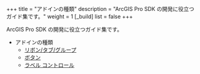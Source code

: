 +++
title = "アドインの種類"
description = "ArcGIS Pro SDK の開発に役立つガイド集です。"
weight = 1
[_build]
list = false
+++

ArcGIS Pro SDK の開発に役立つガイド集です。

* アドインの種類
  * [リボン/タブ/グループ](https://github.com/EsriJapan/arcgis-pro-sdk/wiki/ProGuide-Ribbon-Tabs-and-Groups)  
  * [ボタン](https://github.com/EsriJapan/arcgis-pro-sdk/wiki/ProGuide-Buttons)  
  * [ラベル コントロール](https://github.com/EsriJapan/arcgis-pro-sdk/wiki/ProGuide-Label-Controls)  